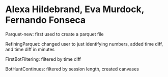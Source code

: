 # Alexa Hildebrand, Eva Murdock, Fernando Fonseca
Parquet-new: first used to create a parquet file

RefiningParquet: changed user to just identifying numbers, added time diff, and time diff in minutes

FirstBotFiltering: filtered by time diff

BotHuntContinues: filtered by session length, created canvases
